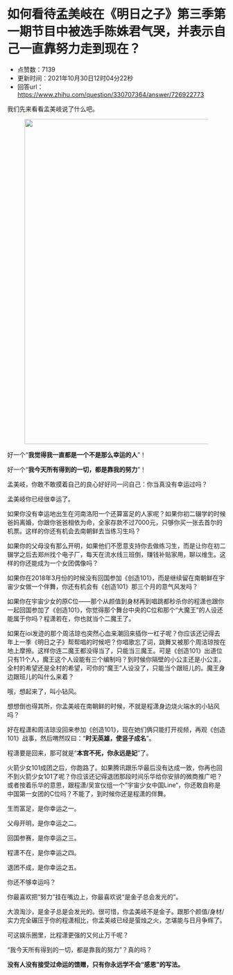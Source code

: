 # 如何看待孟美岐在《明日之子》第三季第一期节目中被选手陈姝君气哭，并表示自己一直靠努力走到现在？
- 点赞数：7139
- 更新时间：2021年10月30日12时04分22秒
- 回答url：https://www.zhihu.com/question/330707364/answer/726922773
<body>
 <p data-pid="TsT9WXX-">我们先来看看孟美岐说了什么吧。</p>
 <figure data-size="normal">
  <img src="https://picx.zhimg.com/50/v2-dd08f302305b826d5a81ed0411f6e8c3_720w.jpg?source=1940ef5c" data-rawwidth="750" data-rawheight="883" data-size="normal" data-caption="" data-original-token="v2-b44641afdc380c28ab4c4dac4cfa50a8" data-default-watermark-src="https://pica.zhimg.com/50/v2-b08022c7adb58c34a996fb6c5c2e4cc9_720w.jpg?source=1940ef5c" class="origin_image zh-lightbox-thumb" width="750" data-original="https://pica.zhimg.com/v2-dd08f302305b826d5a81ed0411f6e8c3_r.jpg?source=1940ef5c">
 </figure>
 <p data-pid="9yI9PVzl">好一个“<b>我觉得我一直都是一个不是那么幸运的人</b>”！</p>
 <p data-pid="7DZHSSfA">好一个“<b>我今天所有得到的一切，都是靠我的努力</b>”！</p>
 <p data-pid="uvtL7fNJ">孟美岐，你敢不敢摸着自己的良心好好问一问自己：你当真没有幸运过吗？</p>
 <p data-pid="abhEGffh">孟美岐你已经很幸运了。</p>
 <p data-pid="6i89AtlF">如果你没有幸运地出生在河南洛阳一个还算富足的人家呢？如果你初二辍学的时候爸妈离婚，你跟你爸爸相依为命，全家存款不过7000元，只够你买一张去首尔的机票。这样的你还有机会去南朝鲜去当练习生吗？</p>
 <p data-pid="GbQesV6W">如果你的父母没有那么开明，如果他们不愿意支持你去做练习生，而是让你在初二辍学之后去郑州找个电子厂，每天在流水线三班倒，赚钱补贴家用，聊以维生。这样的你还能成为一个女团偶像吗？</p>
 <p data-pid="_vdfC7vt">如果你在2018年3月份的时候没有回国参加《创造101》，而是继续留在南朝鲜在宇宙少女做一个伴舞，你还有机会有《创造101》那三个月的意气风发吗？</p>
 <p data-pid="xcZpfw68">如果你在宇宙少女的原C位——那个从颜值到身材再到唱跳都秒杀你的程潇也跟你一起回国参加了《创造101》，你觉得那个舞台中央的C位和那个“大魔王”的人设还能属于你吗？程潇若在，你也就当个二魔王了。</p>
 <p data-pid="H34C35pS">如果在ioi发迹的那个周洁琼也突然心血来潮回来插你一杠子呢？你应该还记得去年上一季《明日之子》帮帮唱的时候吧？你唱歌忘了词，跳舞又被那个周洁琼按在地上摩擦。这样你连二魔王都没得当了，只能当三魔王。可是《创造101》出道位只有11个人，魔王这个人设能有三个编制吗？到时候你隔壁的小公主还是小公主，全村的希望还是全村的希望，可你的“魔王”人设没了，只能当个跟班儿的。魔王身边跟班儿的叫什么来着？</p>
 <p data-pid="wlnTUlWZ">哦，想起来了，叫小钻风。</p>
 <p data-pid="tj31h3Tl">想想倒也得其所，你孟美岐在南朝鲜的时候，不就是程潇身边烧火端水的小钻风吗？</p>
 <p data-pid="JdnXCa4A">好在程潇和周洁琼没回来参加《创造101》，现在她们俩只能打开视频，再观《创造101》战事，然后喟然叹曰：“<b>时无英雄，使竖子成名</b>”。</p>
 <p data-pid="IcdAAPbc">程潇要是回来，那可就是“<b>本宫不死，你永远是妃</b>”了。</p>
 <p data-pid="VumwW8LX">火箭少女101成团之后，你跑路了。如果腾讯跟乐华最后没有达成一致，你再也回不到火箭少女101了呢？你应该还记得退团那段时间乐华给你安排的微商推广吧？或者按着乐华的意思，跟程潇/吴宣仪组一个”宇宙少女中国Line“，你还敢自称是中国第一女团的C位吗？不能了，到时候你还是程潇的伴舞。</p>
 <p data-pid="8WqY2-ap">生而富足，是你幸运之一。</p>
 <p data-pid="hrn7eFnL">父母开明，是你幸运之二。</p>
 <p data-pid="lRZwZYDZ">回国参赛，是你幸运之三。</p>
 <p data-pid="JsihLqjX">程潇不在，是你幸运之四。</p>
 <p data-pid="LKYf-q7V">退团不成，是你幸运之五。</p>
 <p data-pid="sdK0wO_W">你还不够幸运吗？</p>
 <p data-pid="rrXFJw5T">你最喜欢把“努力”挂在嘴边上，你最喜欢说“是金子总会发光的”。</p>
 <p data-pid="i86GX5BC">大浪淘沙，是金子总是会发光的。很可惜，你孟美岐不是金子。跟那个颜值/身材/实力完全碾压于你的程潇相比，你孟美岐已经是萤烛之火，怎堪能与日月争辉了。</p>
 <p data-pid="if74NOQj">可这娱乐圈里，比程潇更强的又何止万千呢？</p>
 <p data-pid="4BNWISL2">“我今天所有得到的一切，都是靠我的努力”？真的吗？</p>
 <p data-pid="OK74Pua7"><b>没有人没有接受过命运的馈赠，只有你永远学不会“感恩”的写法。</b></p>
</body>